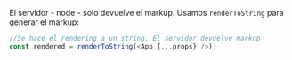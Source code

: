 El servidor - node - solo devuelve el markup. Usamos `renderToString` para generar el markup:

```js
//Se hace el rendering a un string. El servidor devuelve markup
const rendered = renderToString(<App {...props} />);
```